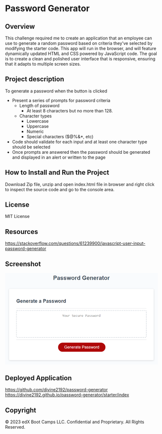 # Password Generator
## Overview

This challenge required me to create an application that an employee can use to generate a random password based on criteria they’ve selected by modifying the starter code. This app will run in the browser, and will feature dynamically updated HTML and CSS powered by JavaScript code. The goal is to create a clean and polished user interface that is responsive, ensuring that it adapts to multiple screen sizes.

## Project description
To generate a password when the button is clicked
  * Present a series of prompts for password criteria
    * Length of password
      * At least 8 characters but no more than 128.
    * Character types
      * Lowercase
      * Uppercase
      * Numeric
      * Special characters ($@%&*, etc)
  * Code should validate for each input and at least one character type should be selected
  * Once prompts are answered then the password should be generated and displayed in an alert or written to the page

## How to Install and Run the Project
Download Zip file, unzip and open index.html file in browser and right click to inspect the source code and go to the console area.

## License
MIT License

## Resources
https://stackoverflow.com/questions/61239900/javascript-user-input-password-generator

## Screenshot
![!\[Alt text\](starter/img/analysis.png)](assets/05-javascript-challenge-demo.png)

## Deployed Application
https://github.com/divine2192/password-generator
https://divine2192.github.io/password-generator/starter/index

## Copyright
​© 2023 edX Boot Camps LLC. Confidential and Proprietary. All Rights Reserved.